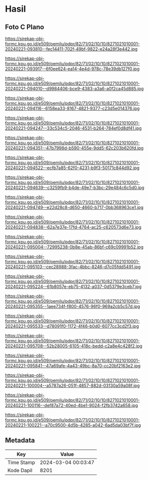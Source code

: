 # Hasil

## Foto C Plano

https://sirekap-obj-formc.kpu.go.id/e509/pemilu/pdpr/82/71/02/10/10/8271021010001-20240221-093810--fec14411-702f-49bf-9822-e24a28f3e442.jpg

https://sirekap-obj-formc.kpu.go.id/e509/pemilu/pdpr/82/71/02/10/10/8271021010001-20240221-093917--6f0ee624-ea14-4e4d-978c-78e39db127f0.jpg

https://sirekap-obj-formc.kpu.go.id/e509/pemilu/pdpr/82/71/02/10/10/8271021010001-20240221-094010--d9984406-bce9-4383-a3a6-a0f2ca45d885.jpg

https://sirekap-obj-formc.kpu.go.id/e509/pemilu/pdpr/82/71/02/10/10/8271021010001-20240221-094116--6158ea33-8167-4821-9377-c23d5e014376.jpg

https://sirekap-obj-formc.kpu.go.id/e509/pemilu/pdpr/82/71/02/10/10/8271021010001-20240221-094247--33c534c5-2046-4531-b264-784ef0d8df41.jpg

https://sirekap-obj-formc.kpu.go.id/e509/pemilu/pdpr/82/71/02/10/10/8271021010001-20240221-094351--47b7998d-b590-455e-9dd5-62c203b620fd.jpg

https://sirekap-obj-formc.kpu.go.id/e509/pemilu/pdpr/82/71/02/10/10/8271021010001-20240221-094522--ecfb7a85-62f0-4231-b9f3-50171c844d92.jpg

https://sirekap-obj-formc.kpu.go.id/e509/pemilu/pdpr/82/71/02/10/10/8271021010001-20240221-094639--c3259fb9-b4de-49e7-b3bc-29e484c6c5d0.jpg

https://sirekap-obj-formc.kpu.go.id/e509/pemilu/pdpr/82/71/02/10/10/8271021010001-20240221-094749--e22d28c8-d650-4660-b717-0bb368963ce1.jpg

https://sirekap-obj-formc.kpu.go.id/e509/pemilu/pdpr/82/71/02/10/10/8271021010001-20240221-094838--62a7e37e-17fd-4764-ac25-c620573d6e73.jpg

https://sirekap-obj-formc.kpu.go.id/e509/pemilu/pdpr/82/71/02/10/10/8271021010001-20240221-095004--72995238-0b8e-45ab-86bf-c69c09991b52.jpg

https://sirekap-obj-formc.kpu.go.id/e509/pemilu/pdpr/82/71/02/10/10/8271021010001-20240221-095103--cec28988-3fac-4bbc-8246-d7c05fdd5491.jpg

https://sirekap-obj-formc.kpu.go.id/e509/pemilu/pdpr/82/71/02/10/10/8271021010001-20240221-095224--61b8057e-eb75-4132-a037-0d5379e3ceb7.jpg

https://sirekap-obj-formc.kpu.go.id/e509/pemilu/pdpr/82/71/02/10/10/8271021010001-20240221-095355--1aee734f-f800-4576-96f0-969a2cb5c57d.jpg

https://sirekap-obj-formc.kpu.go.id/e509/pemilu/pdpr/82/71/02/10/10/8271021010001-20240221-095533--d78091f0-1172-4f46-b0d0-6077cc3cd2f3.jpg

https://sirekap-obj-formc.kpu.go.id/e509/pemilu/pdpr/82/71/02/10/10/8271021010001-20240221-095708--52b28005-6105-418c-bedd-c2a8e4c428f2.jpg

https://sirekap-obj-formc.kpu.go.id/e509/pemilu/pdpr/82/71/02/10/10/8271021010001-20240221-095841--47a69afe-4a43-49bc-8a70-cc20bf2163e2.jpg

https://sirekap-obj-formc.kpu.go.id/e509/pemilu/pdpr/82/71/02/10/10/8271021010001-20240221-100004--a5787a26-051f-4857-882d-03130a59a08f.jpg

https://sirekap-obj-formc.kpu.go.id/e509/pemilu/pdpr/82/71/02/10/10/8271021010001-20240221-100116--def87a72-40ed-4be1-9024-f2fb3742a658.jpg

https://sirekap-obj-formc.kpu.go.id/e509/pemilu/pdpr/82/71/02/10/10/8271021010001-20240221-100221--a70c9500-4d5b-4285-a042-6ad5da03bf7f.jpg


## Metadata

| Key        | Value               |
| ---------- | ------------------- |
| Time Stamp | 2024-03-04 00:03:47 |
| Kode Dapil | 8201                |




